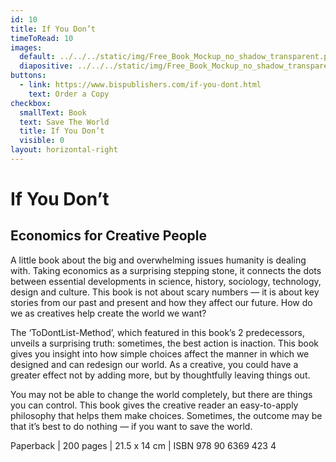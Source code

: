 ```yaml
---
id: 10
title: If You Don’t
timeToRead: 10
images:
  default: ../../../static/img/Free_Book_Mockup_no_shadow_transparent.png
  diapositive: ../../../static/img/Free_Book_Mockup_no_shadow_transparent.png
buttons:
  - link: https://www.bispublishers.com/if-you-dont.html
    text: Order a Copy
checkbox:
  smallText: Book
  text: Save The World
  title: If You Don’t
  visible: 0
layout: horizontal-right
---
```


# If You Don’t

## Economics for Creative People

A little book about the big and overwhelming issues humanity is dealing with. Taking economics as a surprising stepping stone, it connects the dots between essential developments in science, history, sociology, technology, design and culture. This book is not about scary numbers — it is about key stories from our past and present and how they affect our future. How do we as creatives help create the world we want?

The ‘ToDontList-Method’, which featured in this book’s 2 predecessors, unveils a surprising truth: sometimes, the best action is inaction. This book gives you insight into how simple choices affect the manner in which we designed and can redesign our world. As a creative, you could have a greater effect not by adding more, but by thoughtfully leaving things out.

You may not be able to change the world completely, but there are things you can control. This book gives the creative reader an easy-to-apply philosophy that helps them make choices. Sometimes, the outcome may be that it’s best to do nothing — if you want to save the world.

Paperback | 200 pages | 21.5 x 14 cm | ISBN 978 90 6369 423 4
